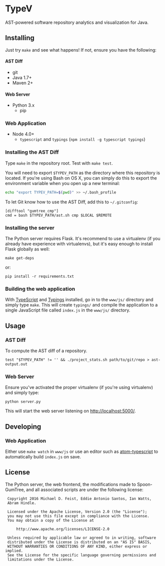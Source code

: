 # TypeV

AST-powered software repository analytics and visualization for Java.

## Installing

Just try `make` and see what happens! If not, ensure you have the
following:

#### AST Diff

 * git
 * Java 1.7+
 * Maven 2+

#### Web Server

 * Python 3.x
     - pip

### Web Application

 * Node 4.0+ 
     - `typescript` and `typings` (`npm install -g typescript typings`)

### Installing the AST Diff

Type `make` in the repository root. Test with `make test`.

You will need to export `$TYPEV_PATH` as the directory where this
repository is located. If you're using Bash on OS X, you can simply do
this to export the environment variable when you open up a new terminal:

```sh
echo "export TYPEV_PATH=$(pwd)" >> ~/.bash_profile
```

To let Git know how to use the AST Diff, add this to `~/.gitconfig`:

    [difftool "gumtree_cmp"]
    cmd = bash $TYPEV_PATH/ast.sh cmp $LOCAL $REMOTE

### Installing the server

The Python server requires Flask. It's recommend to use a virtualenv (if
you already have experience with virtualenvs), but it's easy enough to
install Flask globally as well:

    make get-deps

or:

    pip install -r requirements.txt

### Building the web application

With [TypeScript][] and [Typings][] installed, go in to the `www/js/`
directory and simply type `make`. This will create `typings/` and
compile the application to a single JavaScript file called `index.js` in
the `www/js/` directory.

[typescript]: https://www.typescriptlang.org/
[typings]: https://github.com/typings/typings


## Usage

### AST Diff

To compute the AST diff of a repository.

    test "$TYPEV_PATH" != '' && ./project_stats.sh path/to/git/repo > ast-output.out

### Web Server

Ensure you've activated the proper virtualenv (if you're using
virtualenv) and simply type:

    python server.py

This will start the web server listening on <http://localhost:5000/>.

## Developing

### Web Application

Either use `make watch` in `www/js` or use an editor such as
[atom-typescript][] to automatically build `index.js` on save.

[atom-typescript]: https://atom.io/packages/atom-typescript

## License

The Python server, the web frontend, the modifications made to
Spoon-GumTree, and all associated scripts are under the following
license:

     Copyright 2016 Michael D. Feist, Eddie Antonio Santos, Ian Watts,
     Abram Hindle.

     Licensed under the Apache License, Version 2.0 (the "License");
     you may not use this file except in compliance with the License.
     You may obtain a copy of the License at

         http://www.apache.org/licenses/LICENSE-2.0

     Unless required by applicable law or agreed to in writing, software
     distributed under the License is distributed on an "AS IS" BASIS,
     WITHOUT WARRANTIES OR CONDITIONS OF ANY KIND, either express or implied.
     See the License for the specific language governing permissions and
     limitations under the License.
